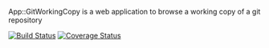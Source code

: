 App::GitWorkingCopy is a web application to browse a working copy of a git repository

[![Build Status](https://travis-ci.org/nichtich/App-GitWorkingCopy.png)](https://travis-ci.org/nichtich/App-GitWorkingCopy)
[![Coverage Status](https://coveralls.io/repos/nichtich/App-GitWorkingCopy/badge.png?branch=master)](https://coveralls.io/r/nichtich/App-GitWorkingCopy?branch=master)
